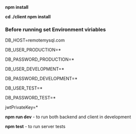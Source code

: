 

<b>npm install
</br>

cd ./client npm install</b>

<h3>Before running set Environment viriables</h3>

<p>DB_HOST=remotemysql.com</p>
<p>DB_USER_PRODUCTION=*</p>	
<p>DB_PASSWORD_PRODUCTION=*</p>
<p>DB_USER_DEVELOPMENT=*	</p>
<p>DB_PASSWORD_DEVELOPMENT=*</p>
<p>DB_USER_TEST=*</p>
<p>DB_PASSWORD_TEST=*</p>
<p>jwtPrivateKey=*</p>

<b>npm run dev</b>  - to run both backend and client  in development

<b>npm test</b> - to run server tests
